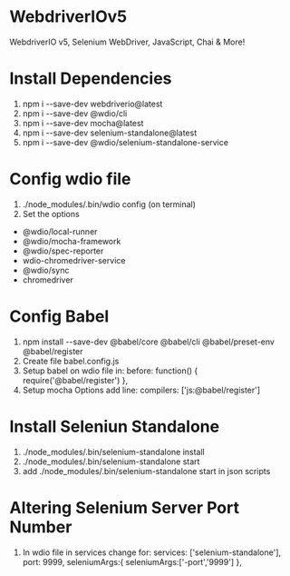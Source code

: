 # WebdriverIOv5
WebdriverIO v5, Selenium WebDriver, JavaScript, Chai &amp; More!

# Install Dependencies

1. npm i --save-dev webdriverio@latest
2. npm i --save-dev @wdio/cli
3. npm i --save-dev mocha@latest
4. npm i --save-dev selenium-standalone@latest
5. npm i --save-dev @wdio/selenium-standalone-service

# Config wdio file
1. ./node_modules/.bin/wdio config (on terminal)
2. Set the options
- @wdio/local-runner
- @wdio/mocha-framework
- @wdio/spec-reporter
- wdio-chromedriver-service
- @wdio/sync
- chromedriver

# Config Babel
1. npm install --save-dev @babel/core @babel/cli @babel/preset-env @babel/register
2. Create file babel.config.js
3. Setup babel on wdio file in: before: function() {
    require('@babel/register')
},
4. Setup mocha Options add line: compilers: ['js:@babel/register']  

# Install Seleniun Standalone
1. ./node_modules/.bin/selenium-standalone install 
2. ./node_modules/.bin/selenium-standalone start
3. add ./node_modules/.bin/selenium-standalone start in json scripts

# Altering Selenium Server Port Number
1. In wdio file in services change for:
services: ['selenium-standalone'],
port: 9999,
seleniumArgs:{
    seleniumArgs:['-port','9999']
},




